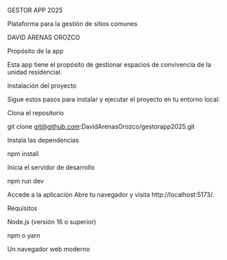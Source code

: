 GESTOR APP 2025

Plataforma para la gestión de sitios comunes

DAVID ARENAS OROZCO

Propósito de la app

Esta app tiene el propósito de gestionar espacios de convivencia de la unidad residencial.

Instalación del proyecto

Sigue estos pasos para instalar y ejecutar el proyecto en tu entorno local:

Clona el repositorio

git clone git@github.com:DavidArenasOrozco/gestorapp2025.git

Instala las dependencias

npm install

Inicia el servidor de desarrollo

npm run dev

Accede a la aplicación
Abre tu navegador y visita http://localhost:5173/.

Requisitos

Node.js (versión 16 o superior)

npm o yarn

Un navegador web moderno